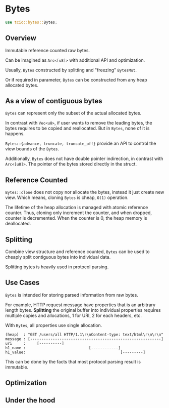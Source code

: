 # Bytes

```rust
use tcio::bytes::Bytes;
```

## Overview

Immutable reference counted raw bytes.

Can be imagined as `Arc<[u8]>` with additional API and optimization.

Usually, `Bytes` constructed by splitting and "freezing" `BytesMut`.

Or if required in parameter, `Bytes` can be constructed from any heap allocated
bytes.

## As a view of contiguous bytes

`Bytes` can represent only the subset of the actual allocated bytes.

In contrast with `Vec<u8>`, if user wants to remove the leading bytes, the
bytes requires to be copied and reallocated. But in `Bytes`, none of it is
happens.

`Bytes::{advance, truncate, truncate_off}` provide an API to control the view
bounds of the `Bytes`.

Additionally, `Bytes` does not have double pointer indirection, in contrast
with `Arc<[u8]>`. The pointer of the bytes stored directly in the struct.

## Reference Counted

`Bytes::clone` does not copy nor allocate the bytes, instead it just create new
view. Which means, cloning `Bytes` is cheap, `O(1)` operation.

The lifetime of the heap allocation is managed with atomic reference counter.
Thus, cloning only increment the counter, and when dropped, counter is
decremented. When the counter is 0, the heap memory is deallocated.

## Splitting

Combine view structure and reference counted, `Bytes` can be used to cheaply
split contiguous bytes into individual data.

Splitting bytes is heavily used in protocol parsing.

## Use Cases

`Bytes` is intended for storing parsed information from raw bytes.

For example, HTTP request message have properties that is an arbitrary length
bytes. **Splitting** the original buffer into individual properties requires
multiple copies and allocations, 1 for URI, 2 for each headers, etc.

With `Bytes`, all properties use single allocation.

```
(heap)  : "GET /users/all HTTP/1.1\r\nContent-type: text/html\r\n\r\n"
message : [----------------------------------------------------------]
uri     :     [----------]
h1_name :                            [------------]
h1_value:                                          [---------]
```

This can be done by the facts that most protocol parsing result is immutable.

## Optimization

## Under the hood

